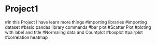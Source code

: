 # Project1
#In this Project I have learn more things
#importing libraries
#importing dataset
#basic pandas library commands
#bar plot
#Scatter Plot
#ploting with label and title
#Normaling data and Countplot
#boxplot
#pairplot
#correlation heatmap
